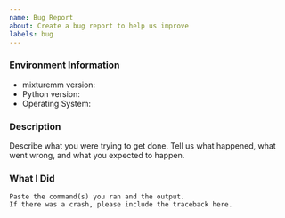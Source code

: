```yaml
---
name: Bug Report
about: Create a bug report to help us improve
labels: bug
---
```


<!-- Please search existing issues to avoid creating duplicates. -->

### Environment Information

-   mixturemm version:
-   Python version:
-   Operating System:

### Description

Describe what you were trying to get done.
Tell us what happened, what went wrong, and what you expected to happen.

### What I Did

```
Paste the command(s) you ran and the output.
If there was a crash, please include the traceback here.
```
